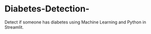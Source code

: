 # Diabetes-Detection-
Detect if someone has diabetes using Machine Learning and Python in Streamlit.
